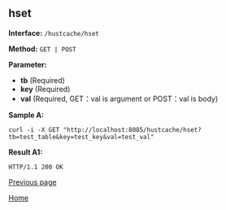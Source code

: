 ## hset ##

**Interface:** `/hustcache/hset`

**Method:** `GET | POST`

**Parameter:** 

*  **tb** (Required)  
*  **key** (Required)  
*  **val** (Required, GET：val is argument or POST：val is body)  

**Sample A:**

    curl -i -X GET "http://localhost:8085/hustcache/hset?tb=test_table&key=test_key&val=test_val"

**Result A1:**

	HTTP/1.1 200 OK

[Previous page](../hustdb.md)

[Home](../../../index.md)